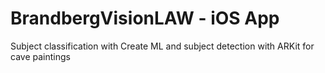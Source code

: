 # BrandbergVisionLAW - iOS App

Subject classification with Create ML and subject detection with ARKit for cave paintings
